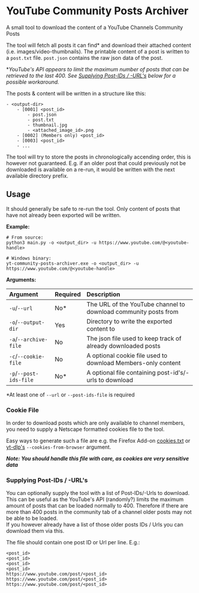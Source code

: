 # YouTube Community Posts Archiver
A small tool to download the content of a YouTube Channels Community Posts

The tool will fetch all posts it can find* and download their attached content (i.e. images/video-thumbnails). The printable content of a post is written to a `post.txt` file. `post.json` contains the raw json data of the post.

*_YouTube's API appears to limit the maximum number of posts that can be retrieved to the last 400. See [Supplying Post-IDs / -URL's](#supplying-post-ids---urls) below for a possible workaround._

The posts & content will be written in a structure like this:
```
- <output-dir>
    - [0001] <post_id>
        - post.json
        - post.txt
        - thumbnail.jpg
        - <attached_image_id>.png
    - [0002] (Members only) <post_id>
    - [0003] <post_id>
    - ...
```

The tool will try to store the posts in chronologically accending order, this is however not guaranteed. E.g. if an older post that could previously not be downloaded is available on a re-run, it would be written with the next available directory prefix.

## Usage

It should generally be safe to re-run the tool. Only content of posts that have not already been exported will be written.

**Example:**
```
# From source:
python3 main.py -o <output_dir> -u https://www.youtube.com/@<youtube-handle>

# Windows binary:
yt-community-posts-archiver.exe -o <output_dir> -u https://www.youtube.com/@<youtube-handle>
```

**Arguments:**

|Argument|Required|Description|
|:-|:-|:-|
|`-u`/`--url`|No*|The URL of the YouTube channel to download community posts from|
|`-o`/`--output-dir`|Yes|Directory to write the exported content to|
|`-a`/`--archive-file`|No|The json file used to keep track of already downloaded posts|
|`-c`/`--cookie-file`|No|A optional cookie file used to download Members-only content|
|`-p`/`--post-ids-file`|No*|A optional file containing post-id's/-urls to download|

*At least one of `--url` or `--post-ids-file` is required

### Cookie File
In order to download posts which are only available to channel members, you need to supply a Netscape formatted cookies file to the tool.

Easy ways to generate such a file are e.g. the Firefox Add-on [cookies.txt](https://github.com/hrdl-github/cookies-txt) or [yt-dlp's](https://github.com/yt-dlp/yt-dlp) `--cookies-from-browser` argument.

_**Note: You should handle this file with care, as cookies are very sensitive data**_

### Supplying Post-IDs / -URL's
You can optionally supply the tool with a list of Post-IDs/-Urls to download.  
This can be useful as the YouTube's API (randomly?) limits the maximum amount of posts that can be loaded normally to 400. Therefore if there are more than 400 posts in the community tab of a channel older posts may not be able to be loaded.  
If you however already have a list of those older posts IDs / Urls you can download them via this.

The file should contain one post ID or Url per line. E.g.:
```
<post_id>
<post_id>
<post_id>
<post_id>
https://www.youtube.com/post/<post_id>
https://www.youtube.com/post/<post_id>
https://www.youtube.com/post/<post_id>
```
